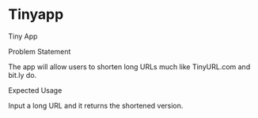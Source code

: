 # Tinyapp

Tiny App

Problem Statement

The app will allow users to shorten long URLs much like TinyURL.com and bit.ly do.

Expected Usage

Input a long URL and it returns the shortened version.
